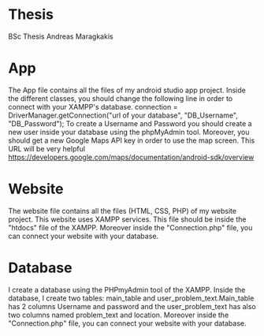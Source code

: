 # Thesis
BSc  Thesis Andreas Maragkakis

# App
The App file contains all the files of my android studio app project. 
Inside the different classes, you should change the following line in order to connect with your XAMPP's database.
connection = DriverManager.getConnection("url of your database", "DB_Username", "DB_Password");
To create a Username and Password you should create a new user inside your database using the phpMyAdmin tool.
Moreover, you should get a new Google Maps API key in order to use the map screen. 
This URL will be very helpful
https://developers.google.com/maps/documentation/android-sdk/overview

# Website

The website file contains all the files (HTML, CSS, PHP) of my website project. 
This website uses XAMPP services. This file should be inside the "htdocs" file of the XAMPP. 
Moreover inside the "Connection.php" file, you can connect your website with your database. 

# Database
I create a database using the PHPmyAdmin tool of the XAMPP. 
Inside the database, I create two tables: main_table and user_problem_text.Main_table has 2 columns 
Username and password and the user_problem_text has also two columns named problem_text and location.
Moreover inside the "Connection.php" file, you can connect your website with your database. 

